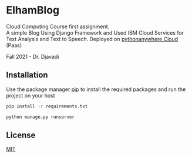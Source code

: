 # ElhamBlog

Cloud Computing Course first assignment.<br>
A simple Blog Using Django Framework and Used IBM Cloud Services for Text Analysis and Text to Speech.
Deployed on [pythonanywhere Cloud](https://elrazi.pythonanywhere.com/) (Paas)

Fall 2021 - Dr. Djavadi

## Installation

Use the package manager [pip](https://pip.pypa.io/en/stable/) to install the required packages and run the project on your host

```bash
pip install -r requirements.txt
```


```bash
python manage.py runserver
```


## License
[MIT](https://choosealicense.com/licenses/mit/)
